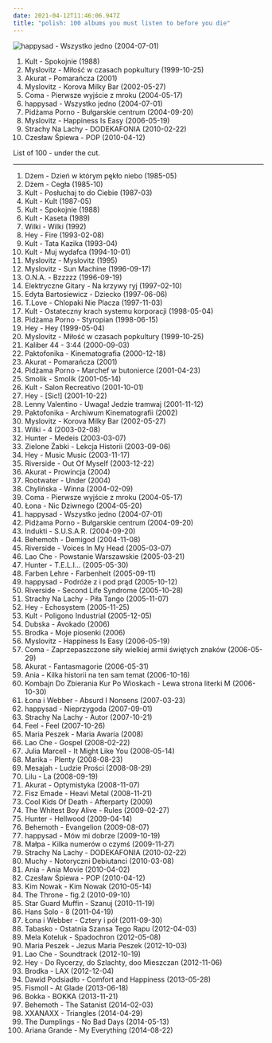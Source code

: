 ```yaml
---
date: 2021-04-12T11:46:06.947Z
title: "polish: 100 albums you must listen to before you die"
---
```

![happysad - Wszystko jedno (2004-07-01)](https://img.discogs.com/yB4l80DZvDODR1hOujANYhaBxuM=/fit-in/600x600/filters:strip_icc():format(jpeg):mode_rgb():quality(90)/discogs-images/R-734521-1543586492-2231.jpeg.jpg "happysad - Wszystko jedno (2004-07-01)")
<ol class="albums">
<li data-cover="https://img.discogs.com/fRVkogqRFbE41BaVnERrQbbp2hg=/fit-in/600x589/filters:strip_icc():format(jpeg):mode_rgb():quality(90)/discogs-images/R-1049920-1428145798-9184.jpeg.jpg" data-tags="polish" role="button">Kult - Spokojnie (1988)</li>
<li data-cover="https://img.discogs.com/V0xbJHSbaeQvvGyarxyn0FVZ5w0=/fit-in/458x328/filters:strip_icc():format(jpeg):mode_rgb():quality(90)/discogs-images/R-907946-1488650324-9919.jpeg.jpg" data-tags="rock, alternative rock, polish" role="button">Myslovitz - Miłość w czasach popkultury (1999-10-25)</li>
<li data-cover="http://coverartarchive.org/release/0fd5abdd-7a1a-4a09-933f-e620cc98cce2/4137110372-500.jpg" data-tags="ska, polish, rock" role="button">Akurat - Pomarańcza (2001)</li>
<li data-cover="http://coverartarchive.org/release/a537debd-0c0d-4c63-8c4f-04031dc48adc/4707626371-500.jpg" data-tags="rock, alternative rock, polish" role="button">Myslovitz - Korova Milky Bar (2002-05-27)</li>
<li data-cover="http://coverartarchive.org/release/7f63e549-0273-406f-ab87-664b8d36a09b/4223291990-500.jpg" data-tags="rock, polish" role="button">Coma - Pierwsze wyjście z mroku (2004-05-17)</li>
<li data-cover="https://img.discogs.com/yB4l80DZvDODR1hOujANYhaBxuM=/fit-in/600x600/filters:strip_icc():format(jpeg):mode_rgb():quality(90)/discogs-images/R-734521-1543586492-2231.jpeg.jpg" data-tags="happysad, polish, rock" role="button">happysad - Wszystko jedno (2004-07-01)</li>
<li data-cover="http://coverartarchive.org/release/92455303-57a4-4fbf-9d00-f283392f6594/4707388100-500.jpg" data-tags="punk rock" role="button">Pidżama Porno - Bułgarskie centrum (2004-09-20)</li>
<li data-cover="http://coverartarchive.org/release/a2b5d0a1-b5fe-4206-9780-5cdb54e93060/6357252031-500.jpg" data-tags="rock, alternative rock" role="button">Myslovitz - Happiness Is Easy (2006-05-19)</li>
<li data-cover="http://coverartarchive.org/release/5e745932-2538-4b2c-952d-2893b8c5b69f/5062074211-500.jpg" data-tags="polish" role="button">Strachy Na Lachy - DODEKAFONIA (2010-02-22)</li>
<li data-cover="https://img.discogs.com/KFzVsWj8FUJho9RA9oMVqv0Athc=/fit-in/594x533/filters:strip_icc():format(jpeg):mode_rgb():quality(90)/discogs-images/R-2223761-1271074986.jpeg.jpg" data-tags="alternative rock, folk, polish" role="button">Czesław Śpiewa - POP (2010-04-12)</li>
</ol>
List of 100 - under the cut.
<!-- more -->

_________________

<ol class="albums">
<li data-cover="http://coverartarchive.org/release/c33f8d3f-456f-30f2-971c-c778e6bc4946/15712394762-500.jpg" data-tags="rock, blues, blues rock, polish, polish rock" role="button">
Dżem - Dzień w którym pękło niebo (1985-05)
</li>
<li data-cover="https://img.discogs.com/KscLHLEJ9sCP7xVyA2W7Yuu3HcI=/fit-in/445x445/filters:strip_icc():format(jpeg):mode_rgb():quality(90)/discogs-images/R-3729479-1409999507-8102.jpeg.jpg" data-tags="blues, blues rock, rock" role="button">
Dżem - Cegła (1985-10)
</li>
<li data-cover="http://coverartarchive.org/release/eec9f8da-9bda-352f-93ea-35d4aeb1b924/12618949767-500.jpg" data-tags="new wave" role="button">
Kult - Posłuchaj to do Ciebie (1987-03)
</li>
<li data-cover="http://coverartarchive.org/release/ca720554-3509-38ff-9662-57d8a4472e56/12618936050-500.jpg" data-tags="kult, kazik, rock, polish" role="button">
Kult - Kult (1987-05)
</li>
<li data-cover="https://img.discogs.com/fRVkogqRFbE41BaVnERrQbbp2hg=/fit-in/600x589/filters:strip_icc():format(jpeg):mode_rgb():quality(90)/discogs-images/R-1049920-1428145798-9184.jpeg.jpg" data-tags="polish" role="button">
Kult - Spokojnie (1988)
</li>
<li data-cover="http://coverartarchive.org/release/472e976c-289c-4807-8ca3-add1d265d8fd/12618704033-500.jpg" data-tags="classic rock, rock, 80s, punk, alternative rock, progressive rock, new wave, jazz rock, polish, kult, kult kaseta, mlynasss" role="button">
Kult - Kaseta (1989)
</li>
<li data-cover="http://coverartarchive.org/release/6b285071-714a-458d-907e-b5180b31d4b4/8084110951-500.jpg" data-tags="polish" role="button">
Wilki - Wilki (1992)
</li>
<li data-cover="http://coverartarchive.org/release/ab8e4983-19df-4ee1-b552-d8a2ce6af015/5692907290-500.jpg" data-tags="rock, grunge, polish rock" role="button">
Hey - Fire (1993-02-08)
</li>
<li data-cover="https://img.discogs.com/wYO0b_PgNfuFRykA21sgWn7lnQQ=/fit-in/400x396/filters:strip_icc():format(jpeg):mode_rgb():quality(90)/discogs-images/R-970255-1179228566.jpeg.jpg" data-tags="polish rock, rock, polish" role="button">
Kult - Tata Kazika (1993-04)
</li>
<li data-cover="http://coverartarchive.org/release/ef8d8003-66fc-4b55-bd5c-852361376354/12618750019-500.jpg" data-tags="rock, polish rock, kult" role="button">
Kult - Muj wydafca (1994-10-01)
</li>
<li data-cover="https://img.discogs.com/ixHEMNqFvofVjMAVVI6OV-z3zvg=/fit-in/410x410/filters:strip_icc():format(jpeg):mode_rgb():quality(90)/discogs-images/R-920331-1521923537-6695.jpeg.jpg" data-tags="rock, alternative rock, polish" role="button">
Myslovitz - Myslovitz (1995)
</li>
<li data-cover="http://coverartarchive.org/release/987d7b4b-abf1-4e7d-8a4c-a56e72fb3e56/7101899260-500.jpg" data-tags="rock" role="button">
Myslovitz - Sun Machine (1996-09-17)
</li>
<li data-cover="http://coverartarchive.org/release/865ef3ec-271f-4493-baa0-8969427baaa5/24610170911-500.jpg" data-tags="hard rock, rock" role="button">
O.N.A. - Bzzzzz (1996-09-19)
</li>
<li data-cover="http://coverartarchive.org/release/d8edb945-28fa-45ef-a69c-09e45c53c9e1/22167648217-500.jpg" data-tags="polish, polish rock, elektryczne gitary" role="button">
Elektryczne Gitary - Na krzywy ryj (1997-02-10)
</li>
<li data-cover="https://img.discogs.com/X1SwUIVh2t_jF7_Y03hnQnOanAA=/fit-in/585x600/filters:strip_icc():format(jpeg):mode_rgb():quality(90)/discogs-images/R-1278054-1205856489.jpeg.jpg" data-tags="polish, rock" role="button">
Edyta Bartosiewicz - Dziecko (1997-06-06)
</li>
<li data-cover="http://coverartarchive.org/release/5a121cf4-d5f7-4820-9282-8c53cacb5dfb/4136135423-500.jpg" data-tags="alternative rock, polish, polish rock, satyra" role="button">
T.Love - Chlopaki Nie Placza (1997-11-03)
</li>
<li data-cover="http://coverartarchive.org/release/5a5adcfc-aa96-42a4-93ab-70d3af740b56/12618649300-500.jpg" data-tags="polish rock, polish, rock" role="button">
Kult - Ostateczny krach systemu korporacji (1998-05-04)
</li>
<li data-cover="http://coverartarchive.org/release/af966fce-18df-4658-bfd0-51b03861372c/2610157603-500.jpg" data-tags="punk rock, polish punk, muka muka" role="button">
Pidżama Porno - Styropian (1998-06-15)
</li>
<li data-cover="http://coverartarchive.org/release/36c3ea97-3583-44f1-988b-36d18e43eace/4225033613-500.jpg" data-tags="rock" role="button">
Hey - Hey (1999-05-04)
</li>
<li data-cover="https://img.discogs.com/V0xbJHSbaeQvvGyarxyn0FVZ5w0=/fit-in/458x328/filters:strip_icc():format(jpeg):mode_rgb():quality(90)/discogs-images/R-907946-1488650324-9919.jpeg.jpg" data-tags="rock, alternative rock, polish" role="button">
Myslovitz - Miłość w czasach popkultury (1999-10-25)
</li>
<li data-cover="https://img.discogs.com/V0NN9CM2PryNhuZGNTkyxPpD2fQ=/fit-in/600x605/filters:strip_icc():format(jpeg):mode_rgb():quality(90)/discogs-images/R-594566-1573921652-1017.jpeg.jpg" data-tags="hip-hop, rap, polish, psychorap" role="button">
Kaliber 44 - 3:44 (2000-09-03)
</li>
<li data-cover="http://coverartarchive.org/release/9b017fef-0077-4248-a0dc-c5cfe342b5f8/5084173193-500.jpg" data-tags="hip-hop" role="button">
Paktofonika - Kinematografia (2000-12-18)
</li>
<li data-cover="http://coverartarchive.org/release/0fd5abdd-7a1a-4a09-933f-e620cc98cce2/4137110372-500.jpg" data-tags="ska, polish, rock" role="button">
Akurat - Pomarańcza (2001)
</li>
<li data-cover="http://coverartarchive.org/release/2409939a-290a-4d66-8742-59bc04e52122/2610150058-500.jpg" data-tags="punk rock, punk" role="button">
Pidżama Porno - Marchef w butonierce (2001-04-23)
</li>
<li data-cover="https://img.discogs.com/G4RP02Gj7DRgDMJ27e74s8PwADs=/fit-in/600x600/filters:strip_icc():format(jpeg):mode_rgb():quality(90)/discogs-images/R-2880442-1305411904.jpeg.jpg" data-tags="electronic, chill out, downtempo, polish" role="button">
Smolik - Smolik (2001-05-14)
</li>
<li data-cover="http://coverartarchive.org/release/635daba9-5f20-4d78-9cf0-3ebfd77f41f0/12618624531-500.jpg" data-tags="alternative, alternative rock, polish, 2000s, kazik, kazik staszewski, kult salon recreativo, salon recreativo" role="button">
Kult - Salon Recreativo (2001-10-01)
</li>
<li data-cover="http://coverartarchive.org/release/8e3a14f9-64e9-43a8-8073-85b79fef7a3b/3350995906-500.jpg" data-tags="rock, female vocalists, polish" role="button">
Hey - [Sic!] (2001-10-22)
</li>
<li data-cover="https://img.discogs.com/l6cyrXRdVJ8A_AX1rvN1rqQY2XE=/fit-in/600x610/filters:strip_icc():format(jpeg):mode_rgb():quality(90)/discogs-images/R-916580-1463687448-1242.jpeg.jpg" data-tags="polish" role="button">
Lenny Valentino - Uwaga! Jedzie tramwaj (2001-11-12)
</li>
<li data-cover="http://coverartarchive.org/release/ed04c090-45b8-411b-a9f2-3e7420239065/5275776191-500.jpg" data-tags="hip-hop" role="button">
Paktofonika - Archiwum Kinematografii (2002)
</li>
<li data-cover="http://coverartarchive.org/release/a537debd-0c0d-4c63-8c4f-04031dc48adc/4707626371-500.jpg" data-tags="rock, alternative rock, polish" role="button">
Myslovitz - Korova Milky Bar (2002-05-27)
</li>
<li data-cover="http://coverartarchive.org/release/13522c21-395a-422c-bb90-c375ecc1b72b/2362349046-500.jpg" data-tags="polish, polski rock, wilki" role="button">
Wilki - 4 (2003-02-08)
</li>
<li data-cover="http://coverartarchive.org/release/53bebbbd-9e49-447d-b82e-72ff6cb9e3f1/6357187588-500.jpg" data-tags="heavy metal" role="button">
Hunter - Medeis (2003-03-07)
</li>
<li data-cover="http://coverartarchive.org/release/edde1428-aa2d-437e-8051-49527bf3754e/4107771732-500.jpg" data-tags="punk rock, polish" role="button">
Zielone Żabki - Lekcja Historii (2003-09-06)
</li>
<li data-cover="http://coverartarchive.org/release/b9e2fedb-3b06-4251-b839-23976fe0aff0/8337768197-500.jpg" data-tags="rock, female vocalists, hard rock, polish" role="button">
Hey - Music Music (2003-11-17)
</li>
<li data-cover="http://coverartarchive.org/release/bef6b0e4-2b92-43ce-bd2d-85b60b0f95a8/18840461906-500.jpg" data-tags="progressive rock" role="button">
Riverside - Out Of Myself (2003-12-22)
</li>
<li data-cover="https://img.discogs.com/MSdFRkrA_XBkw_dEiS5f9MTrT4k=/fit-in/200x199/filters:strip_icc():format(jpeg):mode_rgb():quality(90)/discogs-images/R-1546079-1301302877.jpeg.jpg" data-tags="alternative, reggae, ska" role="button">
Akurat - Prowincja (2004)
</li>
<li data-cover="http://coverartarchive.org/release/7ce55f84-eae1-46f8-b20d-1d7677f286ad/13977259823-500.jpg" data-tags="polish" role="button">
Rootwater - Under (2004)
</li>
<li data-cover="https://img.discogs.com/f5KoYJpVRZ9bHtA7PdG6JSsZkUE=/fit-in/500x500/filters:strip_icc():format(jpeg):mode_rgb():quality(90)/discogs-images/R-2091701-1263511899.jpeg.jpg" data-tags="hard rock, rock, polish rock" role="button">
Chylińska - Winna (2004-02-09)
</li>
<li data-cover="http://coverartarchive.org/release/7f63e549-0273-406f-ab87-664b8d36a09b/4223291990-500.jpg" data-tags="rock, polish" role="button">
Coma - Pierwsze wyjście z mroku (2004-05-17)
</li>
<li data-cover="http://coverartarchive.org/release/c723208b-989f-41fb-bb63-235b1bbc3830/6854999473-500.jpg" data-tags="polish" role="button">
Łona - Nic Dziwnego (2004-05-20)
</li>
<li data-cover="https://img.discogs.com/yB4l80DZvDODR1hOujANYhaBxuM=/fit-in/600x600/filters:strip_icc():format(jpeg):mode_rgb():quality(90)/discogs-images/R-734521-1543586492-2231.jpeg.jpg" data-tags="happysad, polish, rock" role="button">
happysad - Wszystko jedno (2004-07-01)
</li>
<li data-cover="http://coverartarchive.org/release/92455303-57a4-4fbf-9d00-f283392f6594/4707388100-500.jpg" data-tags="punk rock" role="button">
Pidżama Porno - Bułgarskie centrum (2004-09-20)
</li>
<li data-cover="https://img.discogs.com/k_YqSOzSNRsXdQDyTNy7FZOU0No=/fit-in/600x600/filters:strip_icc():format(jpeg):mode_rgb():quality(90)/discogs-images/R-524441-1154632353.jpeg.jpg" data-tags="progressive rock, progressive metal" role="button">
Indukti - S.U.S.A.R. (2004-09-20)
</li>
<li data-cover="https://img.discogs.com/f5MS-w80xTYlPaqvPn5gnXP60-0=/fit-in/175x175/filters:strip_icc():format(jpeg):mode_rgb():quality(90)/discogs-images/R-4297042-1361036898-6312.jpeg.jpg" data-tags="death metal, blackened death metal" role="button">
Behemoth - Demigod (2004-11-08)
</li>
<li data-cover="http://coverartarchive.org/release/deba7607-8ebe-3141-892d-8c06e9d50fd3/15298807218-500.jpg" data-tags="progressive rock" role="button">
Riverside - Voices In My Head (2005-03-07)
</li>
<li data-cover="http://coverartarchive.org/release/d8976e14-3f6d-4e74-9b52-33eec8bbd45d/7101908827-500.jpg" data-tags="polish" role="button">
Lao Che - Powstanie Warszawskie (2005-03-21)
</li>
<li data-cover="http://coverartarchive.org/release/644c293e-7b6e-4b9c-bf4a-031c0bf3c77f/6183593525-500.jpg" data-tags="metal, heavy metal, polish" role="button">
Hunter - T.E.L.I... (2005-05-30)
</li>
<li data-cover="http://coverartarchive.org/release/39e4004d-7e65-4736-8c74-65c2520f099c/4038009090-500.jpg" data-tags="punk rock, polish, 2000s, punk pop" role="button">
Farben Lehre - Farbenheit (2005-09-11)
</li>
<li data-cover="http://coverartarchive.org/release/3f588792-803b-40ab-92e6-fe69fc26456d/4224914887-500.jpg" data-tags="happysad, rock, polish" role="button">
happysad - Podróże z i pod prąd (2005-10-12)
</li>
<li data-cover="http://coverartarchive.org/release/95ffdbf4-0edd-4fb2-97ee-957a51890844/16128342815-500.jpg" data-tags="progressive rock" role="button">
Riverside - Second Life Syndrome (2005-10-28)
</li>
<li data-cover="http://coverartarchive.org/release/69e91eee-2bfb-4e7a-aba1-13c564194713/4185547054-500.jpg" data-tags="alternative rock" role="button">
Strachy Na Lachy - Piła Tango (2005-11-07)
</li>
<li data-cover="http://coverartarchive.org/release/251c2702-7b04-4ace-8975-390bc78358e9/5058132429-500.jpg" data-tags="rock, polish" role="button">
Hey - Echosystem (2005-11-25)
</li>
<li data-cover="http://coverartarchive.org/release/4f832caf-7f82-406f-a469-27eb5fb98d20/5266084918-500.jpg" data-tags="polish, rock" role="button">
Kult - Poligono Industrial (2005-12-05)
</li>
<li data-cover="https://via.placeholder.com/450" data-tags="reggae" role="button">
Dubska - Avokado (2006)
</li>
<li data-cover="http://coverartarchive.org/release/e675808c-16ea-4bbc-9a73-fbbc6df7688b/4826405763-500.jpg" data-tags="pop, folk, polish, monica, brodka, moje piosenki" role="button">
Brodka - Moje piosenki (2006)
</li>
<li data-cover="http://coverartarchive.org/release/a2b5d0a1-b5fe-4206-9780-5cdb54e93060/6357252031-500.jpg" data-tags="rock, alternative rock" role="button">
Myslovitz - Happiness Is Easy (2006-05-19)
</li>
<li data-cover="http://coverartarchive.org/release/a35ddd59-8fbd-4b38-add9-7db6a8010a80/16403358211-500.jpg" data-tags="rock" role="button">
Coma - Zaprzepaszczone siły wielkiej armii świętych znaków (2006-05-29)
</li>
<li data-cover="http://coverartarchive.org/release/73dc38c9-2f86-4295-ab2f-fddcc98877b5/4793338662-500.jpg" data-tags="ska" role="button">
Akurat - Fantasmagorie (2006-05-31)
</li>
<li data-cover="https://img.discogs.com/sVYe48w9kU8I2UxaCP6LTgSAM44=/fit-in/600x584/filters:strip_icc():format(jpeg):mode_rgb():quality(90)/discogs-images/R-877268-1292167875.jpeg.jpg" data-tags="pop, chill out, polish" role="button">
Ania - Kilka historii na ten sam temat (2006-10-16)
</li>
<li data-cover="http://coverartarchive.org/release/56e8c740-3399-48cb-ab1e-4be6cd288957/23827728104-500.jpg" data-tags="rock, alternative rock, polish" role="button">
Kombajn Do Zbierania Kur Po Wioskach - Lewa strona literki M (2006-10-30)
</li>
<li data-cover="http://coverartarchive.org/release/11f22380-b4be-468a-b2f6-77d8ea5dd4f4/8084133829-500.jpg" data-tags="hip hop, rap, polish" role="button">
Łona i Webber - Absurd I Nonsens (2007-03-23)
</li>
<li data-cover="http://coverartarchive.org/release/00ee48cf-862e-405e-a1ad-226b4c05a4a9/6357095089-500.jpg" data-tags="rock" role="button">
happysad - Nieprzygoda (2007-09-01)
</li>
<li data-cover="http://coverartarchive.org/release/a3a749df-67e2-4771-9c39-f621f8c39b1c/5070752355-500.jpg" data-tags="polish, jacek kaczmarski, kaczmarski, i want to have" role="button">
Strachy Na Lachy - Autor (2007-10-21)
</li>
<li data-cover="http://coverartarchive.org/release/74b6aef6-7730-4c9d-903c-6f02c3c4c743/1526408312-500.jpg" data-tags="feel" role="button">
Feel - Feel (2007-10-26)
</li>
<li data-cover="http://coverartarchive.org/release/556432f0-5442-485a-99c2-a53ec51b9be5/4394678336-500.jpg" data-tags="alternative, polish, female vocalist" role="button">
Maria Peszek - Maria Awaria (2008)
</li>
<li data-cover="http://coverartarchive.org/release/c8a65ca3-bac3-4384-a13c-0cbb3baefc41/4267018674-500.jpg" data-tags="alternative rock" role="button">
Lao Che - Gospel (2008-02-22)
</li>
<li data-cover="http://coverartarchive.org/release/466e6aaf-b8da-484a-a772-c0702f91ffa1/3366571520-500.jpg" data-tags="polish, piano, alternative" role="button">
Julia Marcell - It Might Like You (2008-05-14)
</li>
<li data-cover="https://img.discogs.com/XtokMIlr0TUZ2ER2Jl9ym2yV4hg=/fit-in/600x598/filters:strip_icc():format(jpeg):mode_rgb():quality(90)/discogs-images/R-1433693-1470855168-8671.jpeg.jpg" data-tags="polish" role="button">
Marika - Plenty (2008-08-23)
</li>
<li data-cover="http://coverartarchive.org/release/e9d2c963-e9a3-4885-aca6-294f00404ced/7101734501-500.jpg" data-tags="reggae, dancehall, polish" role="button">
Mesajah - Ludzie Prości (2008-08-29)
</li>
<li data-cover="http://coverartarchive.org/release/b9e57fc6-a117-4ede-a38e-1d3200888ddc/6868448236-500.jpg" data-tags="hip-hop, rap, polish" role="button">
Lilu - La (2008-09-19)
</li>
<li data-cover="http://coverartarchive.org/release/c54c36bd-7a0e-4bcb-a8d5-8454ed4e3b5f/7101277809-500.jpg" data-tags="ska, polish, akurat, pol-ska" role="button">
Akurat - Optymistyka (2008-11-07)
</li>
<li data-cover="http://coverartarchive.org/release/2aadaf8e-c2f8-4e4c-9525-7d4ff58600a6/8083602403-500.jpg" data-tags="alternative, fisz" role="button">
Fisz Emade - Heavi Metal (2008-11-21)
</li>
<li data-cover="https://img.discogs.com/Vva5gtt_Ymb_Nu4S_IGLMBovLQM=/fit-in/500x500/filters:strip_icc():format(jpeg):mode_rgb():quality(90)/discogs-images/R-2004960-1258032037.jpeg.jpg" data-tags="rock, polish, polish rock" role="button">
Cool Kids Of Death - Afterparty (2009)
</li>
<li data-cover="https://img.discogs.com/CEympDX1u4FWYHhBclMI9h-ijx8=/fit-in/500x500/filters:strip_icc():format(jpeg):mode_rgb():quality(90)/discogs-images/R-1626055-1233084808.jpeg.jpg" data-tags="indie" role="button">
The Whitest Boy Alive - Rules (2009-02-27)
</li>
<li data-cover="http://coverartarchive.org/release/fc9b6c2e-5cb4-4589-a157-4f1955bb7083/6357143832-500.jpg" data-tags="heavy metal" role="button">
Hunter - Hellwood (2009-04-14)
</li>
<li data-cover="https://img.discogs.com/K20rSftvVzZehMnMB2Y9L-xRBOs=/fit-in/300x300/filters:strip_icc():format(jpeg):mode_rgb():quality(90)/discogs-images/R-3464875-1331417514.jpeg.jpg" data-tags="death metal, blackened death metal" role="button">
Behemoth - Evangelion (2009-08-07)
</li>
<li data-cover="http://coverartarchive.org/release/9561f09b-6098-44a1-957b-e398a219b965/6357137255-500.jpg" data-tags="rock, polish, happysad, i want to have" role="button">
happysad - Mów mi dobrze (2009-10-19)
</li>
<li data-cover="http://coverartarchive.org/release/9da34265-9c5e-4d57-9d9e-8ee0e2c96ab2/15843844769-500.jpg" data-tags="hip hop, rap" role="button">
Małpa - Kilka numerów o czymś (2009-11-27)
</li>
<li data-cover="http://coverartarchive.org/release/5e745932-2538-4b2c-952d-2893b8c5b69f/5062074211-500.jpg" data-tags="polish" role="button">
Strachy Na Lachy - DODEKAFONIA (2010-02-22)
</li>
<li data-cover="http://coverartarchive.org/release/1496d5a6-c69b-46be-a888-f0060e693128/8083898032-500.jpg" data-tags="indie, polish" role="button">
Muchy - Notoryczni Debiutanci (2010-03-08)
</li>
<li data-cover="http://coverartarchive.org/release/4db11d1d-ce53-44d6-b520-ffc28bec8913/2334984430-500.jpg" data-tags="pop, cover, retro" role="button">
Ania - Ania Movie (2010-04-02)
</li>
<li data-cover="https://img.discogs.com/KFzVsWj8FUJho9RA9oMVqv0Athc=/fit-in/594x533/filters:strip_icc():format(jpeg):mode_rgb():quality(90)/discogs-images/R-2223761-1271074986.jpeg.jpg" data-tags="alternative rock, folk, polish" role="button">
Czesław Śpiewa - POP (2010-04-12)
</li>
<li data-cover="http://coverartarchive.org/release/8afbbf3f-39b0-4a5e-a1ba-6aeb77dbb82a/2790682576-500.jpg" data-tags="polish, fisz" role="button">
Kim Nowak - Kim Nowak (2010-05-14)
</li>
<li data-cover="https://img.discogs.com/B_myDAaZe2IV_hWhJ4BJZtnRuyQ=/fit-in/600x628/filters:strip_icc():format(jpeg):mode_rgb():quality(90)/discogs-images/R-2668637-1295789080.jpeg.jpg" data-tags="hardcore" role="button">
The Throne - fig.2 (2010-09-10)
</li>
<li data-cover="http://coverartarchive.org/release/57fe00aa-da01-4efb-ad28-e2f36f2f024f/1389120211-500.jpg" data-tags="reggae, polish, poland, starguardmuffin" role="button">
Star Guard Muffin - Szanuj (2010-11-19)
</li>
<li data-cover="http://coverartarchive.org/release/1e00bb66-a971-4291-a7b7-7c14dfefabf3/4223575404-500.jpg" data-tags="hip-hop, polish, hans rap" role="button">
Hans Solo - 8 (2011-04-19)
</li>
<li data-cover="http://coverartarchive.org/release/91b37789-68e5-4ea0-924a-ff95b8be5fd4/7326241081-500.jpg" data-tags="rap, polish" role="button">
Łona i Webber - Cztery i pół (2011-09-30)
</li>
<li data-cover="http://coverartarchive.org/release/c8a29bce-a03a-4490-a981-912065bcd56b/1331385176-500.jpg" data-tags="hip-hop, rap, polish, dj haem, kohan, zorak, tabasko, ostatnia szansa tego rapu, asfalt recrods" role="button">
Tabasko - Ostatnia Szansa Tego Rapu (2012-04-03)
</li>
<li data-cover="http://coverartarchive.org/release/7c0bab87-98cd-4ae4-b5be-c7ad362be69c/25643823281-500.jpg" data-tags="polish" role="button">
Mela Koteluk - Spadochron (2012-05-08)
</li>
<li data-cover="http://coverartarchive.org/release/9dedb746-86cb-46bc-8f01-5edb9d372d2b/2623050190-500.jpg" data-tags="alternative, polish" role="button">
Maria Peszek - Jezus Maria Peszek (2012-10-03)
</li>
<li data-cover="http://coverartarchive.org/release/59bdbd75-7d2c-41c5-ab27-2a8e0cb79e28/3980391559-500.jpg" data-tags="electronic, alternative, polish, funk rock, mam ten album" role="button">
Lao Che - Soundtrack (2012-10-19)
</li>
<li data-cover="http://coverartarchive.org/release/89b7a07b-d111-40d1-a688-d693248846b3/2504577515-500.jpg" data-tags="rock, polish" role="button">
Hey - Do Rycerzy, do Szlachty, doo Mieszczan (2012-11-06)
</li>
<li data-cover="http://coverartarchive.org/release/c9d24992-57ef-43db-9962-0d3945984c53/3273272547-500.jpg" data-tags="pop, polish" role="button">
Brodka - LAX (2012-12-04)
</li>
<li data-cover="http://coverartarchive.org/release/04a35bc0-3855-43c7-af33-1f657c275ca4/12049780287-500.jpg" data-tags="polish, nice spending time, liblistened" role="button">
Dawid Podsiadło - Comfort and Happiness (2013-05-28)
</li>
<li data-cover="http://coverartarchive.org/release/47eba706-b96a-4f5b-b508-3111891976a4/22753431203-500.jpg" data-tags="polish" role="button">
Fismoll - At Glade (2013-06-18)
</li>
<li data-cover="http://coverartarchive.org/release/c3e5ae88-eb7b-405f-88a5-4a685e210e8f/6893657729-500.jpg" data-tags="alternative, polish" role="button">
Bokka - BOKKA (2013-11-21)
</li>
<li data-cover="https://img.discogs.com/L7C8Au7KprpUbtomO_R_mL0mzhQ=/fit-in/600x600/filters:strip_icc():format(jpeg):mode_rgb():quality(90)/discogs-images/R-5509431-1411654006-9813.jpeg.jpg" data-tags="blackened death metal, black metal, death metal" role="button">
Behemoth - The Satanist (2014-02-03)
</li>
<li data-cover="http://coverartarchive.org/release/28ed3ff6-752c-479c-a142-5f3908e8f80d/14427406794-500.jpg" data-tags="indie, deep house, polish" role="button">
XXANAXX - Triangles (2014-04-29)
</li>
<li data-cover="https://img.discogs.com/R6nrYp68_OPS7wjOAO6l-4O2-jU=/fit-in/340x340/filters:strip_icc():format(jpeg):mode_rgb():quality(90)/discogs-images/R-5753896-1404407309-9760.jpeg.jpg" data-tags="polish" role="button">
The Dumplings - No Bad Days (2014-05-13)
</li>
<li data-cover="http://coverartarchive.org/release/92402a00-7be5-4c40-ac27-cf91622e2e5a/8509740795-500.jpg" data-tags="pop" role="button">
Ariana Grande - My Everything (2014-08-22)
</li>
</ol>